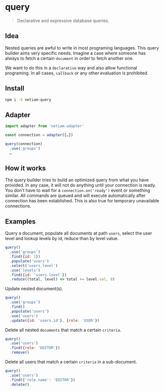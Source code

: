 # query

> Declarative and expressive database queries.

## Idea

Nested queries are awful to write in most programing languages.
This query builder aims very specific needs. Imagine a case where
someone has always to fetch a certain `document` in order to fetch another one.

We want to do this in a `declarative` way and also allow functional programing.
In all cases, `callback` or any other evaluation is prohibited.

## Install

```bash
npm i -S netiam-query
```

## Adapter

```js
import adapter from 'netiam-adapter'

const connection = adapter({…})

query(connection)
  .use('groups')
  …
```

## How it works

The query builder tries to build an optimized query from what you have provided.
In any case, it will not do anything until your connection is ready. You don't
have to wait for a `connection.on('ready')` event or something similar. All
commands are queued and will execute automatically after connection has been
established. This is also true for temporary unavailable connections.

## Examples

Query a document, populate all documents at path `users`, select the user level
and lookup levels by id, reduce than by level value.

```js
query()
  .use('groups')
  .find({id: 1})
  .populate('users')
  .select('users.level')
  .use('levels')
  .find({id: 'users.level'})
  .reduce((total, level) => total += level.val, 0)
```

Update nested document(s).

```js
query()
  .use('groups')
  .find()
  .populate('users')
  .use('users')
  .update({id: 'users.id'}, {role: 'USER'})
```

Delete all nested `documents` that match a certain `criteria`.

```js
query()
  .use('users')
  .find({role: 'EDITOR'})
  .remove()
```

Delete all users that match a certain `criteria` in a sub-document.

```js
query()
  .use('users')
  .find({'role.name': 'EDITOR'})
  .delete()
```
